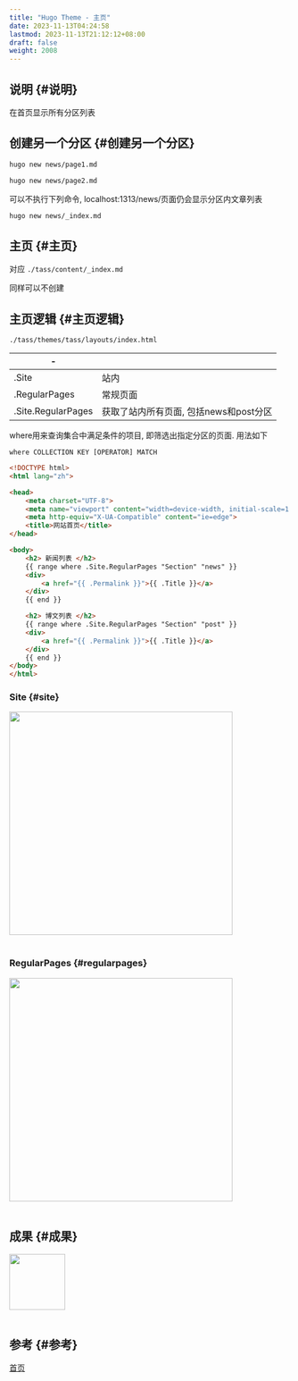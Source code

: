 ```yaml
---
title: "Hugo Theme - 主页"
date: 2023-11-13T04:24:58
lastmod: 2023-11-13T21:12:12+08:00
draft: false
weight: 2008
---
```


## 说明 {#说明}

在首页显示所有分区列表 <br/>


## 创建另一个分区 {#创建另一个分区}

```bash
hugo new news/page1.md

hugo new news/page2.md
```

可以不执行下列命令, localhost:1313/news/页面仍会显示分区内文章列表 <br/>

```bash
hugo new news/_index.md
```


## 主页 {#主页}

对应 `./tass/content/_index.md` <br/>

同样可以不创建 <br/>


## 主页逻辑 {#主页逻辑}

`./tass/themes/tass/layouts/index.html` <br/>

| -                  |                          |
|--------------------|--------------------------|
| .Site              | 站内                     |
| .RegularPages      | 常规页面                 |
| .Site.RegularPages | 获取了站内所有页面, 包括news和post分区 |

where用来查询集合中满足条件的项目, 即筛选出指定分区的页面. 用法如下 <br/>

```text
where COLLECTION KEY [OPERATOR] MATCH
```

```html
<!DOCTYPE html>
<html lang="zh">

<head>
    <meta charset="UTF-8">
    <meta name="viewport" content="width=device-width, initial-scale=1.0">
    <meta http-equiv="X-UA-Compatible" content="ie=edge">
    <title>网站首页</title>
</head>

<body>
    <h2> 新闻列表 </h2>
    {{ range where .Site.RegularPages "Section" "news" }}
    <div>
        <a href="{{ .Permalink }}">{{ .Title }}</a>
    </div>
    {{ end }}

    <h2> 博文列表 </h2>
    {{ range where .Site.RegularPages "Section" "post" }}
    <div>
        <a href="{{ .Permalink }}">{{ .Title }}</a>
    </div>
    {{ end }}
</body>
</html>
```


### Site {#site}

<img src="/pic/搭建博客/Hugo Theme - 主页/site.png" width="400" /> <br/> <br/>


### RegularPages {#regularpages}

<img src="/pic/搭建博客/Hugo Theme - 主页/regular-pages.png" width="400" /> <br/> <br/>


## 成果 {#成果}

<img src="/pic/搭建博客/Hugo Theme - 主页/homepage.png" width="100" /> <br/> <br/>


## 参考 {#参考}

[首页](https://hugo.aiaide.com/post/%E8%87%AA%E5%AE%9A%E4%B9%89hugo%E4%B8%BB%E9%A2%98-%E7%BD%91%E7%AB%99%E9%A6%96%E9%A1%B5/) <br/>

